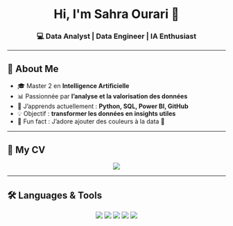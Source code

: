 <h1 align="center">Hi, I'm Sahra Ourari 🌸</h1>
<h3 align="center">💻 Data Analyst | Data Engineer | IA Enthusiast</h3>

---

## 📄 About Me
- 🎓 Master 2 en **Intelligence Artificielle**  
- 📊 Passionnée par **l’analyse et la valorisation des données**  
- 🌱 J’apprends actuellement : **Python, SQL, Power BI, GitHub**  
- 💡 Objectif : **transformer les données en insights utiles**  
- 🌸 Fun fact : J’adore ajouter des couleurs à la data 🌈  

---

## 📄 My CV
<p align="center">
  <a href="https://github.com/saku-bloom/saku-bloom/blob/main/CV_Sahra_Ourari.pdf">
    <img src="https://img.shields.io/badge/📄%20View%20My%20CV-pink?style=for-the-badge&logo=adobeacrobatreader&logoColor=white&color=ff69b4" />
  </a>
</p>



---

## 🛠️ Languages & Tools
<p align="center">
  <img src="https://img.shields.io/badge/Python-ffb6c1?style=for-the-badge&logo=python&logoColor=white" />
  <img src="https://img.shields.io/badge/SQL-ff69b4?style=for-the-badge&logo=mysql&logoColor=white" />
  <img src="https://img.shields.io/badge/PowerBI-ffb6c1?style=for-the-badge&logo=powerbi&logoColor=black" />
  <img src="https://img.shields.io/badge/Git-ff69b4?style=for-the-badge&logo=git&logoColor=white" />
  <img src="https://img.shields.io/badge/GitHub-ffb6c1?style=for-the-badge&logo=github&logoColor=black" />
</p>
